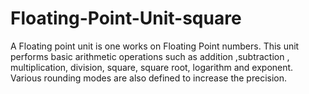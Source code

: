 # Floating-Point-Unit-square
A Floating point unit is one works on Floating Point numbers. This unit performs basic arithmetic operations such as addition ,subtraction , multiplication, division, square, square root, logarithm and exponent. Various rounding modes are also defined to increase the precision.

